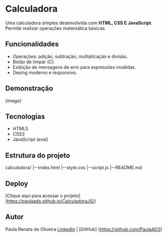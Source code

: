# Calculadora

Uma calculadora simples desenvolvida com **HTML, CSS E JavaScript**.
Permite realizar operações matemática básicas.

## Funcionalidades
- Operações: adição, subtração, multiplicação e divisão.
- Botão de limpar (C).
- Exibição de mensagens de erro para expressões inválidas.
- Desing moderno e responsivo.

## Demonstração
*(image)*

## Tecnologias
- HTML5
- CSS3
- JavaScript (eval)

## Estrutura do projeto

calculadora/
|--index.html
|--style.css
|--script.js
|--README.md

## Deploy
[Clique aqui para acessar o projeto] (https://paulaads.github.io/CalculadoraJS/)

## Autor

Paula Renata de Oliveira
[LinkedIn](https://www.linkedin.com/in/paula-renata-475aa81b4/) | [GitHub] (https://github.com/PaulaADS)
